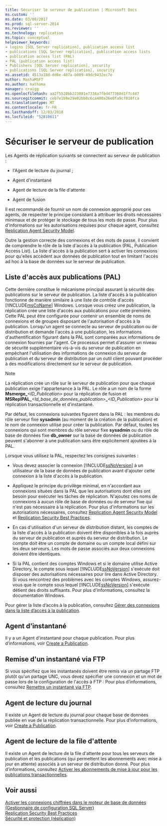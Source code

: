 ```yaml
---
title: Sécuriser le serveur de publication | Microsoft Docs
ms.custom: ''
ms.date: 03/08/2017
ms.prod: sql-server-2014
ms.reviewer: ''
ms.technology: replication
ms.topic: conceptual
helpviewer_keywords:
- logins [SQL Server replication], publication access list
- publications [SQL Server replication], publication access lists
- publication access list (PAL)
- PAL (publication access list)
- Publishers [SQL Server replication], security
- publications [SQL Server replication], security
ms.assetid: 4513a18d-dd6e-407a-b009-49dc9432ec7e
author: MashaMSFT
ms.author: mathoma
manager: craigg
ms.openlocfilehash: aa2f5528bb223081e7334a7fbd477368d1f7c447
ms.sourcegitcommit: ceb7e1b9e29e02bb0c6ca400a36e0fa9cf010fca
ms.translationtype: MT
ms.contentlocale: fr-FR
ms.lasthandoff: 12/03/2018
ms.locfileid: "52810611"
---
```

# <a name="secure-the-publisher"></a>Sécuriser le serveur de publication
  Les Agents de réplication suivants se connectent au serveur de publication :  
  
-   l'Agent de lecture du journal ;  
  
-   Agent d'instantané  
  
-   Agent de lecture de la file d'attente  
  
-   Agent de fusion  
  
 Il est recommandé de fournir un nom de connexion approprié pour ces agents, de respecter le principe consistant à attribuer les droits nécessaires minimaux et de protéger le stockage de tous les mots de passe. Pour plus d'informations sur les autorisations requises pour chaque agent, consultez [Replication Agent Security Model](replication-agent-security-model.md).  
  
 Outre la gestion correcte des connexions et des mots de passe, il convient de comprendre le rôle de la liste d'accès à la publication (PAL, Publication Access List). La liste d'accès à la publication sert à activer les connexions pour qu'elles accèdent aux données de publication tout en limitant l'accès ad hoc à la base de données sur le serveur de publication.  
  
## <a name="publication-access-list"></a>Liste d'accès aux publications (PAL)  
 Cette dernière constitue le mécanisme principal assurant la sécurité des publications sur le serveur de publication. La liste d'accès à la publication fonctionne de manière similaire à une liste de contrôle d'accès [!INCLUDE[msCoName](../../../includes/msconame-md.md)] Windows. Lorsque vous créez une publication, la réplication crée une liste d'accès aux publications pour cette première. Cette PAL peut être configurée pour contenir un ensemble de noms de connexions et de groupes disposant de l'autorisation d'accès à la publication. Lorsqu'un agent se connecte au serveur de publication ou de distribution et demande l'accès à une publication, les informations d'authentification figurant dans la PAL sont comparées aux informations de connexion fournies par l'agent. Ce processus permet d'assurer un niveau de sécurité supplémentaire vis-à-vis du serveur de publication en empêchant l'utilisation des informations de connexion du serveur de publication et du serveur de distribution par un outil client pouvant procéder à des modifications directement sur le serveur de publication.  
  
> [!NOTE]  
>  La réplication crée un rôle sur le serveur de publication pour que chaque publication exige l'appartenance à la PAL. Le rôle a un nom de la forme **Msmerge_***\<ID_Publication>* pour la réplication de fusion et **MSReplPAL_***\<Id_base_de_données_publication>***_***\<ID_Publication>* pour la réplication transactionnelle et d’instantané.  
  
 Par défaut, les connexions suivantes figurent dans la PAL : les membres du rôle serveur fixe **sysadmin** (au moment de la création de la publication) et le nom de connexion utilisé pour créer la publication. Par défaut, toutes les connexions qui sont membres du rôle serveur fixe **sysadmin** ou du rôle de base de données fixe **db_owner** sur la base de données de publication peuvent s'abonner à une publication sans être explicitement ajoutées à la PAL.  
  
 Lorsque vous utilisez la PAL, respectez les consignes suivantes :  
  
-   Vous devez associer la connexion [!INCLUDE[ssNoVersion](../../../includes/ssnoversion-md.md)] à un utilisateur de la base de données de publication avant d'ajouter cette connexion à la liste d'accès à la publication.  
  
-   Appliquez le principe du privilège minimal, en n'accordant aux connexions situées dans la PAL que les autorisations dont elles ont besoin pour exécuter les tâches de réplication. N'ajoutez ces noms de connexions à aucun rôle de base de données ou de serveur fixe qui n'est pas nécessaire à la réplication. Pour plus d'informations sur les autorisations nécessaires, consultez [Replication Agent Security Model](replication-agent-security-model.md) et [Replication Security Best Practices](replication-security-best-practices.md).  
  
-   En cas d'utilisation d'un serveur de distribution distant, les comptes de la liste d'accès à la publication doivent être disponibles à la fois auprès du serveur de publication et auprès du serveur de distribution. Le compte doit être un compte de domaine ou un compte local défini sur les deux serveurs. Les mots de passe associés aux deux connexions doivent être identiques.  
  
-   Si la PAL contient des comptes Windows et si le domaine utilise Active Directory, le compte sous lequel [!INCLUDE[ssNoVersion](../../../includes/ssnoversion-md.md)] s'exécute doit disposer des autorisations nécessaires pour lire dans Active Directory. Si vous rencontrez des problèmes avec les comptes Windows, assurez-vous que le compte sous lequel [!INCLUDE[ssNoVersion](../../../includes/ssnoversion-md.md)] s'exécute détient des droits suffisants. Pour plus d'informations, consultez la documentation Windows.  
  
 Pour gérer la liste d’accès à la publication, consultez [Gérer des connexions dans la liste d’accès à la publication](manage-logins-in-the-publication-access-list.md).  
  
## <a name="snapshot-agent"></a>Agent d'instantané  
 Il y a un Agent d'instantané pour chaque publication. Pour plus d’informations, voir [Create a Publication](../publish/create-a-publication.md).  
  
## <a name="ftp-snapshot-delivery"></a>Remise d'un instantané via FTP  
 Si vous spécifiez que les instantanés doivent être remis via un partage FTP plutôt qu'un partage UNC, vous devez spécifier une connexion et un mot de passe lors de la configuration de l'accès à FTP : Pour plus d’informations, consultez [Remettre un instantané via FTP](../publish/deliver-a-snapshot-through-ftp.md).  
  
## <a name="log-reader-agent"></a>Agent de lecture du journal  
 Il existe un Agent de lecture du journal pour chaque base de données publiée en vue de la réplication transactionnelle. Pour plus d’informations, voir [Create a Publication](../publish/create-a-publication.md).  
  
## <a name="queue-reader-agent"></a>Agent de lecture de la file d'attente  
 Il existe un Agent de lecture de la file d'attente pour tous les serveurs de publication et les publications (qui permettent les abonnements avec mise à jour en attente) associés à un serveur de distribution donné. Pour plus d’informations, consultez [Activer les abonnements de mise à jour pour les publications transactionnelles](../publish/enable-updating-subscriptions-for-transactional-publications.md).  
  
## <a name="see-also"></a>Voir aussi  
 [Activer les connexions chiffrées dans le moteur de base de données &#40;Gestionnaire de configuration SQL Server&#41;](../../../database-engine/configure-windows/enable-encrypted-connections-to-the-database-engine.md)   
 [Replication Security Best Practices](replication-security-best-practices.md)   
 [Sécurité et protection &#40;réplication&#41;](security-and-protection-replication.md)  
  
  
